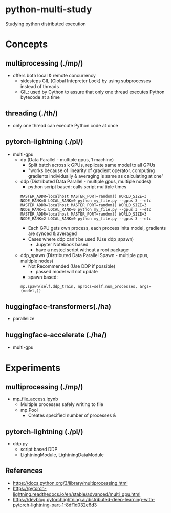 # python-multi-study
Studying python distributed execution

# Concepts
## multiprocessing (./mp/)
* offers both local & remote concurrency
    * sidesteps GIL (Global Intepreter Lock) by using subprocesses instead of threads
    * GIL: used by Cython to assure that only one thread executes Python bytecode at a time

## threading (./th/)
* only one thread can execute Python code at once

## pytorch-lightning (./pl/)
* multi-gpu
    * dp (Data Parallel - multiple gpus, 1 machine)
        + Split batch across k GPUs, replicate same model to all GPUs
        + "works because of linearity of gradient operator. computing gradients individually & averaging is same as calculating at one"
    * ddp (Distributed Data Parallel - multiple gpus, multiple nodes)
        * python script based: calls script multiple times
        ``` 
        MASTER_ADDR=localhost MASTER_PORT=random() WORLD_SIZE=3 NODE_RANK=0 LOCAL_RANK=0 python my_file.py --gpus 3 --etc
        MASTER_ADDR=localhost MASTER_PORT=random() WORLD_SIZE=3 NODE_RANK=1 LOCAL_RANK=0 python my_file.py --gpus 3 --etc
        MASTER_ADDR=localhost MASTER_PORT=random() WORLD_SIZE=3 NODE_RANK=2 LOCAL_RANK=0 python my_file.py --gpus 3 --etc
        ```
        * Each GPU gets own process, each process inits model, gradients are synced & averaged
        * Cases where ddp can't be used (Use ddp_spawn)
            * Jupyter Notebook based
            * have a nested script without a root package
    * ddp_spawn (Distributed Data Parallel Spawn - multiple gpus, multiple nodes)
        * Not Recommended (Use DDP if possible)
            * passed model will not update
        * spawn based: 
        ```
        mp.spawn(self.ddp_train, nprocs=self.num_processes, args=(model,))
        ```
## huggingface-transformers(./ha)
* parallelize

## huggingface-accelerate (./ha/)
* multi-gpu

# Experiments
## multiprocessing (./mp/)
* mp_file_access.ipynb
    * Multiple processes safely writing to file
    * mp.Pool
        * Creates specified number of processes & 

## pytorch-lightning (./pl/)
* ddp.py
    * script based DDP
    * LightningModule, LightningDataModule
        
## References
* https://docs.python.org/3/library/multiprocessing.html
* https://pytorch-lightning.readthedocs.io/en/stable/advanced/multi_gpu.html
* https://devblog.pytorchlightning.ai/distributed-deep-learning-with-pytorch-lightning-part-1-8df1d032e6d3